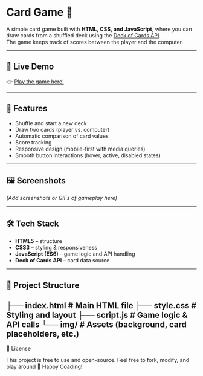 # Card Game 🎴

A simple card game built with **HTML, CSS, and JavaScript**, where you can draw cards from a shuffled deck using the [Deck of Cards API](https://deckofcardsapi.com/).  
The game keeps track of scores between the player and the computer.

---

## 🔗 Live Demo
👉 [Play the game here!](https://playdeckofcards.netlify.app/)

---

## 🚀 Features
- Shuffle and start a new deck
- Draw two cards (player vs. computer)
- Automatic comparison of card values
- Score tracking
- Responsive design (mobile-first with media queries)
- Smooth button interactions (hover, active, disabled states)

---

## 🖼️ Screenshots
*(Add screenshots or GIFs of gameplay here)*  

---

## 🛠️ Tech Stack
- **HTML5** – structure  
- **CSS3** – styling & responsiveness  
- **JavaScript (ES6)** – game logic and API handling  
- **Deck of Cards API** – card data source  

---

## 📂 Project Structure
├── index.html # Main HTML file
├── style.css # Styling and layout
├── script.js # Game logic & API calls
└── img/ # Assets (background, card placeholders, etc.)
---
📜 License

This project is free to use and open-source.
Feel free to fork, modify, and play around 🚀
Happy Coading!

